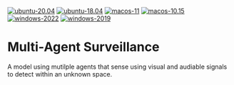 [![ubuntu-20.04](https://github.com/S010MON/multi-agent-surveillance/actions/workflows/ubuntu-20.yml/badge.svg)](https://github.com/S010MON/multi-agent-surveillance/actions/workflows/ubuntu-20.yml)
[![ubuntu-18.04](https://github.com/S010MON/multi-agent-surveillance/actions/workflows/ubuntu-18.yml/badge.svg)](https://github.com/S010MON/multi-agent-surveillance/actions/workflows/ubuntu-18.yml)
[![macos-11](https://github.com/S010MON/multi-agent-surveillance/actions/workflows/macos-11.yml/badge.svg)](https://github.com/S010MON/multi-agent-surveillance/actions/workflows/macos-11.yml)
[![macos-10.15](https://github.com/S010MON/multi-agent-surveillance/actions/workflows/macos-10.yml/badge.svg)](https://github.com/S010MON/multi-agent-surveillance/actions/workflows/macos-10.yml)
[![windows-2022](https://github.com/S010MON/multi-agent-surveillance/actions/workflows/windows-2022.yml/badge.svg)](https://github.com/S010MON/multi-agent-surveillance/actions/workflows/windows-2022.yml)
[![windows-2019](https://github.com/S010MON/multi-agent-surveillance/actions/workflows/windows-2019.yml/badge.svg)](https://github.com/S010MON/multi-agent-surveillance/actions/workflows/windows-2019.yml)

# Multi-Agent Surveillance
A model using mutilple agents that sense using visual and audiable signals to detect within an unknown space.
